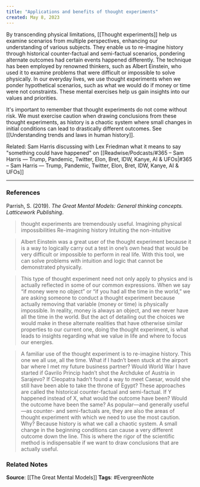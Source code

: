 ```yaml
---
title: "Applications and benefits of thought experiments"
created: May 8, 2023
---
```


By transcending physical limitations, [[Thought experiments]] help us examine scenarios from multiple perspectives, enhancing our understanding of various subjects. They enable us to re-imagine history through historical counter-factual and semi-factual scenarios, pondering alternate outcomes had certain events happened differently. The technique has been employed by renowned thinkers, such as Albert Einstein, who used it to examine problems that were difficult or impossible to solve physically. In our everyday lives, we use thought experiments when we ponder hypothetical scenarios, such as what we would do if money or time were not constraints. These mental exercises help us gain insights into our values and priorities.

It's important to remember that thought experiments do not come without risk. We must exercise caution when drawing conclusions from these thought experiments, as history is a chaotic system where small changes in initial conditions can lead to drastically different outcomes. See [[Understanding trends and laws in human history]].

Related: Sam Harris discussing with Lex Friedman what it means to say "something could have happened" on [[Readwise/Podcasts/#365 – Sam Harris —  Trump, Pandemic, Twitter, Elon, Bret, IDW, Kanye, AI & UFOs|#365 – Sam Harris —  Trump, Pandemic, Twitter, Elon, Bret, IDW, Kanye, AI & UFOs]]

---
### References

Parrish, S. (2019). _The Great Mental Models: General thinking concepts. Latticework Publishing_.

> thought experiments are tremendously useful. Imagining physical impossibilities Re-imagining history Intuiting the non-intuitive 

> Albert Einstein was a great user of the thought experiment because it is a way to logically carry out a test in one’s own head that would be very difficult or impossible to perform in real life. With this tool, we can solve problems with intuition and logic that cannot be demonstrated physically.

> This type of thought experiment need not only apply to physics and is actually reflected in some of our common expressions. When we say “if money were no object” or “if you had all the time in the world,” we are asking someone to conduct a thought experiment because actually removing that variable (money or time) is physically impossible. In reality, money is always an object, and we never have all the time in the world. But the act of detailing out the choices we would make in these alternate realities that have otherwise similar properties to our current one, doing the thought experiment, is what leads to insights regarding what we value in life and where to focus our energies.

> A familiar use of the thought experiment is to re-imagine history. This one we all use, all the time. What if I hadn’t been stuck at the airport bar where I met my future business partner? Would World War I have started if Gavrilo Princip hadn’t shot the Archduke of Austria in Sarajevo? If Cleopatra hadn’t found a way to meet Caesar, would she still have been able to take the throne of Egypt? These approaches are called the historical counter-factual and semi-factual. If Y happened instead of X, what would the outcome have been? Would the outcome have been the same? As popular—and generally useful—as counter- and semi-factuals are, they are also the areas of thought experiment with which we need to use the most caution. Why? Because history is what we call a chaotic system. A small change in the beginning conditions can cause a very different outcome down the line. This is where the rigor of the scientific method is indispensable if we want to draw conclusions that are actually useful.

### Related Notes
**Source**: [[The Great Mental Models]]
**Tags**: #EvergreenNote